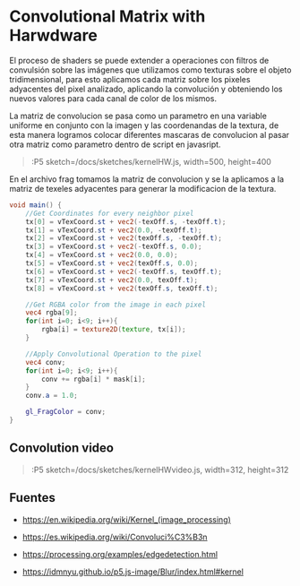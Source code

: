 # Convolutional Matrix with Harwdware

El proceso de shaders se puede extender a operaciones con filtros de convulsión sobre las imágenes que utilizamos como texturas sobre el objeto tridimensional, para esto aplicamos cada matriz sobre los pixeles adyacentes del pixel analizado, aplicando la convolución y obteniendo los nuevos valores para cada canal de color de los mismos.

La matriz de convolucion se pasa como un parametro en una variable uniforme en conjunto con la imagen y las coordenandas de la textura, de esta manera logramos colocar diferentes mascaras de convolucion al pasar otra matriz como parametro dentro de script en javasript.

> :P5 sketch=/docs/sketches/kernelHW.js, width=500, height=400

En el archivo frag tomamos la matriz de convolucion y se la aplicamos a la matriz de texeles adyacentes para generar la modificacion de la textura.

```glsl | kernel-texture.frag
void main() {
	//Get Coordinates for every neighbor pixel
	tx[0] = vTexCoord.st + vec2(-texOff.s, -texOff.t);
	tx[1] = vTexCoord.st + vec2(0.0, -texOff.t); 
	tx[2] = vTexCoord.st + vec2(texOff.s, -texOff.t); 
	tx[3] = vTexCoord.st + vec2(-texOff.s, 0.0); 
	tx[4] = vTexCoord.st + vec2(0.0, 0.0); 
	tx[5] = vTexCoord.st + vec2(texOff.s, 0.0); 
	tx[6] = vTexCoord.st + vec2(-texOff.s, texOff.t); 
	tx[7] = vTexCoord.st + vec2(0.0, texOff.t); 
	tx[8] = vTexCoord.st + vec2(texOff.s, texOff.t);

	//Get RGBA color from the image in each pixel
	vec4 rgba[9];
	for(int i=0; i<9; i++){
		rgba[i] = texture2D(texture, tx[i]);	
	}

	//Apply Convolutional Operation to the pixel
	vec4 conv;
	for(int i=0; i<9; i++){
		conv += rgba[i] * mask[i];	
	}
	conv.a = 1.0;

  	gl_FragColor = conv;
}
```

## Convolution video
> :P5 sketch=/docs/sketches/kernelHWvideo.js, width=312, height=312

## Fuentes

- https://en.wikipedia.org/wiki/Kernel_(image_processing)

- https://es.wikipedia.org/wiki/Convoluci%C3%B3n

- https://processing.org/examples/edgedetection.html

- https://idmnyu.github.io/p5.js-image/Blur/index.html#kernel